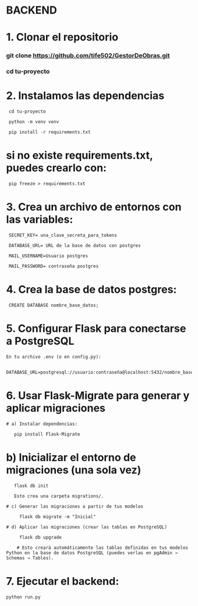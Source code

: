# BACKEND 
# 1. Clonar el repositorio 
 ### git clone  https://github.com/tife502/GestorDeObras.git

 ### cd tu-proyecto 

# 2. Instalamos las dependencias 

     cd tu-proyecto

     python -m venv venv

     pip install -r requirements.txt

# si no existe requirements.txt, puedes crearlo con:

     pip freeze > requirements.txt

# 3. Crea un archivo de entornos con las variables: 

     SECRET_KEY= una_clave_secreta_para_tokens

     DATABASE_URL= URL de la base de datos con postgres

     MAIL_USERNAME=Usuario postgres

     MAIL_PASSWORD= contraseña postgres

# 4. Crea la base de datos postgres: 

     CREATE DATABASE nombre_base_datos;


# 5. Configurar Flask para conectarse a PostgreSQL

    En tu archivo .env (o en config.py):

         DATABASE_URL=postgresql://usuario:contraseña@localhost:5432/nombre_base_datos

# 6. Usar Flask-Migrate para generar y aplicar migraciones

    # a) Instalar dependencias: 

       pip install Flask-Migrate

   # b) Inicializar el entorno de migraciones (una sola vez)

       flask db init

       Esto crea una carpeta migrations/.

    # c) Generar las migraciones a partir de tus modelos

         flask db migrate -m "Inicial"

    # d) Aplicar las migraciones (crear las tablas en PostgreSQL)

         flask db upgrade

        # Esto creará automáticamente las tablas definidas en tus modelos Python en la base de datos PostgreSQL (puedes verlas en pgAdmin → Schemas → Tables).

# 7. Ejecutar el backend: 
    python run.py

